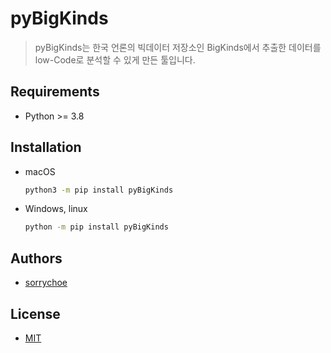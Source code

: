 # pyBigKinds

> pyBigKinds는 한국 언론의 빅데이터 저장소인 BigKinds에서 추출한 데이터를 low-Code로 분석할 수 있게 만든 툴입니다.

## Requirements

- Python >= 3.8

## Installation

- macOS

  ```bash
  python3 -m pip install pyBigKinds
  ```

- Windows, linux

  ```bash
  python -m pip install pyBigKinds
  ```


## Authors

- [sorrychoe](https://www.github.com/sorrychoe)


## License

- [MIT](https://choosealicense.com/licenses/mit/)
